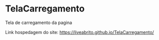 # TelaCarregamento
Tela de carregamento da pagina

Link hospedagem do site: https://liveabrito.github.io/TelaCarregamento/
